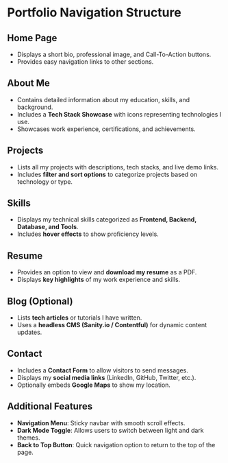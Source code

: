 # Portfolio Navigation Structure

## Home Page

- Displays a short bio, professional image, and Call-To-Action buttons.
- Provides easy navigation links to other sections.

## About Me

- Contains detailed information about my education, skills, and background.
- Includes a **Tech Stack Showcase** with icons representing technologies I use.
- Showcases work experience, certifications, and achievements.

## Projects

- Lists all my projects with descriptions, tech stacks, and live demo links.
- Includes **filter and sort options** to categorize projects based on technology or type.

## Skills

- Displays my technical skills categorized as **Frontend, Backend, Database, and Tools**.
- Includes **hover effects** to show proficiency levels.

## Resume

- Provides an option to view and **download my resume** as a PDF.
- Displays **key highlights** of my work experience and skills.

## Blog (Optional)

- Lists **tech articles** or tutorials I have written.
- Uses a **headless CMS (Sanity.io / Contentful)** for dynamic content updates.

## Contact

- Includes a **Contact Form** to allow visitors to send messages.
- Displays my **social media links** (LinkedIn, GitHub, Twitter, etc.).
- Optionally embeds **Google Maps** to show my location.

## Additional Features

- **Navigation Menu**: Sticky navbar with smooth scroll effects.
- **Dark Mode Toggle**: Allows users to switch between light and dark themes.
- **Back to Top Button**: Quick navigation option to return to the top of the page.
